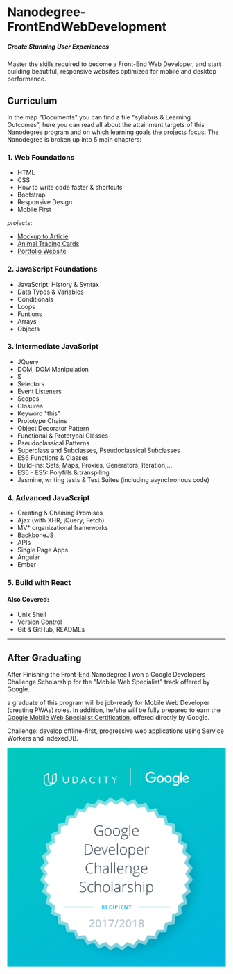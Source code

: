 # Nanodegree-FrontEndWebDevelopment
##### Create Stunning User Experiences
Master the skills required to become a Front-End Web Developer, and start building beautiful, responsive websites optimized for mobile and desktop performance.


## Curriculum

In the map "Documents" you can find a file "syllabus & Learning Outcomes", here you can read all about the attainment targets of this Nanodegree program and on which learning goals the projects focus.
The Nanodegree is broken up into 5 main chapters:


  ### 1. Web Foundations
  - HTML  
  - CSS  
  - How to write code faster & shortcuts
  - Bootstrap  
  - Responsive Design   
  - Mobile First

_projects_:
  - [Mockup to Article](https://github.com/MarieLynneBlock/Nanodegree-FrontEndWebDevelopment/tree/master/Project%201%20-%20Mockup%20to%20Article)
  - [Animal Trading Cards](https://github.com/MarieLynneBlock/Nanodegree-FrontEndWebDevelopment/tree/master/Project%202%20-%20Animal%20Trading%20Cards)
  - [Portfolio Website](https://github.com/MarieLynneBlock/Nanodegree-FrontEndWebDevelopment/tree/master/Project%203%20-%20Portfolio%20Website)
     
  ### 2. JavaScript Foundations
  - JavaScript: History & Syntax  
  - Data Types & Variables  
  - Conditionals  
  - Loops  
  - Funtions  
  - Arrays  
  - Objects

  ### 3. Intermediate JavaScript
  - JQuery
  - DOM, DOM Manipulation
  - $
  - Selectors
  - Event Listeners
  - Scopes
  - Closures
  - Keyword "this"
  - Prototype Chains
  - Object Decorator Pattern
  - Functional & Prototypal Classes
  - Pseudoclassical Patterns
  - Superclass and Subclasses, Pseudoclassical Subclasses
  - ES6 Functions & Classes
  - Build-ins: Sets, Maps, Proxies, Generators, Iteration,...
  - ES6 - ES5: Polyfills & transpiling
  - Jasmine, writing tests & Test Suites (including asynchronous code)
  
  ### 4. Advanced JavaScript
  - Creating & Chaining Promises
  - Ajax (with XHR; jQuery; Fetch)
  - MV* organizational frameworks
  - BackboneJS
  - APIs
  - Single Page Apps
  - Angular
  - Ember
  
  ### 5. Build with React


#### Also Covered:
- Unix Shell
- Version Control
- Git & GitHub, READMEs


------------

## After Graduating

After Finishing the Front-End Nanodegree I won a Google Developers Challenge Scholarship for the "Mobile Web Specialist" track offered by Google.

a graduate of this program will be job-ready for Mobile Web Developer (creating PWAs) roles. In addition, he/she will be fully prepared to earn the [Google Mobile Web Specialist Certification](https://github.com/MarieLynneBlock/GoogleDeveloperChallengeScholarship-MobileWeb), offered directly by Google.

Challenge: develop offline-first, progressive web applications using Service Workers and IndexedDB. 

![alt text](https://github.com/MarieLynneBlock/GoogleDeveloperChallengeScholarship-MobileWeb/blob/master/Google-Dev-EMEA-Badge.png)




